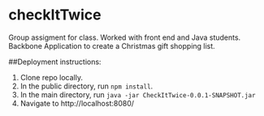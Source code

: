 # checkItTwice

Group assigment for class. Worked with front end and Java students. Backbone Application to create a Christmas gift shopping list.

##Deployment instructions:

1. Clone repo locally.
2. In the public directory, run `npm install`.
3. In the main directory, run `java -jar CheckItTwice-0.0.1-SNAPSHOT.jar`
4. Navigate to http://localhost:8080/
